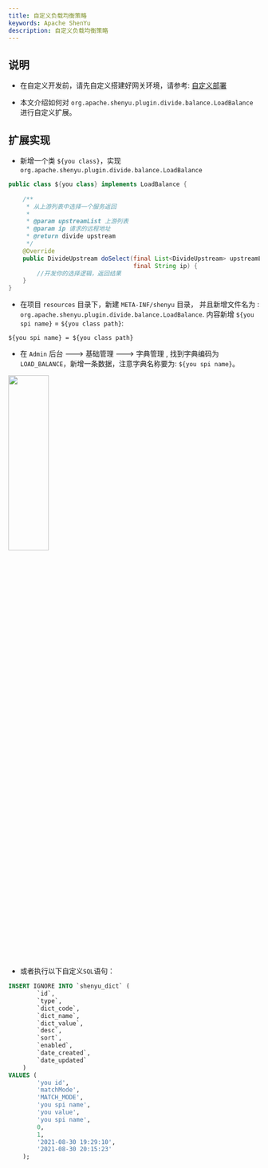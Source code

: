 ```yaml
---
title: 自定义负载均衡策略
keywords: Apache ShenYu
description: 自定义负载均衡策略
---
```



## 说明

* 在自定义开发前，请先自定义搭建好网关环境，请参考: [自定义部署](../deployment-custom)

* 本文介绍如何对 `org.apache.shenyu.plugin.divide.balance.LoadBalance` 进行自定义扩展。

## 扩展实现

* 新增一个类 `${you class}`，实现 `org.apache.shenyu.plugin.divide.balance.LoadBalance`

```java
public class ${you class} implements LoadBalance {
   
    /**
     * 从上游列表中选择一个服务返回
     *
     * @param upstreamList 上游列表
     * @param ip 请求的远程地址
     * @return divide upstream
     */
    @Override
    public DivideUpstream doSelect(final List<DivideUpstream> upstreamList, 
                                   final String ip) {
        //开发你的选择逻辑，返回结果
    }
}
```

* 在项目 `resources` 目录下，新建 `META-INF/shenyu` 目录， 并且新增文件名为 : `org.apache.shenyu.plugin.divide.balance.LoadBalance`.
内容新增 `${you spi name}` = `${you class path}`:

```
${you spi name} = ${you class path}
```

* 在 `Admin` 后台 ---> 基础管理 ---> 字典管理 ,  找到字典编码为 `LOAD_BALANCE`，新增一条数据，注意字典名称要为: `${you spi name}`。

<img src="/img/shenyu/custom/custom-load-balance-zh.jpg" width="40%" height="30%" />

* 或者执行以下自定义`SQL`语句：

```sql
INSERT IGNORE INTO `shenyu_dict` (
        `id`,
        `type`,
        `dict_code`,
        `dict_name`,
        `dict_value`,
        `desc`,
        `sort`,
        `enabled`,
        `date_created`,
        `date_updated`
    )
VALUES (
        'you id',
        'matchMode',
        'MATCH_MODE',
        'you spi name',
        'you value',
        'you spi name',
        0,
        1,
        '2021-08-30 19:29:10',
        '2021-08-30 20:15:23'
    );
```







